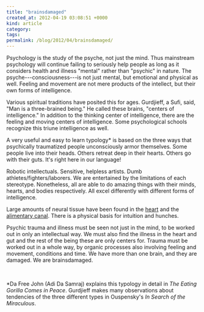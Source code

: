 ```yaml
---
title: "brainsdamaged"
created_at: 2012-04-19 03:08:51 +0000
kind: article
category: 
tags: 
permalink: /blog/2012/04/brainsdamaged/
---
```


Psychology is the study of the psyche, not just the mind. Thus mainstream psychology will continue failing to seriously help people as long as it considers health and illness "mental" rather than "psychic" in nature. The psyche---consciousness---is not just mental, but emotional and physical as well. Feeling and movement are not mere products of the intellect, but their own forms of intelligence.

Various spiritual traditions have posited this for ages. Gurdjieff, a Sufi, said, "Man is a three-brained being." He called these brains, "centers of intelligence." In addition to the thinking center of intelligence, there are the feeling and moving centers of intelligence. Some psychological schools recognize this triune intelligence as well.

A very useful and easy to learn typology* is based on the three ways that psychically traumatized people unconsciously armor themselves. Some people live into their heads. Others retreat deep in their hearts. Others go with their guts. It's right here in our language!

Robotic intellectuals. Sensitive, helpless artists. Dumb athletes/fighters/laborers. We are entertained by the limitations of each stereotype. Nonetheless, all are able to do amazing things with their minds, hearts, and bodies respectively. All excel differently with different forms of intelligence.

Large amounts of neural tissue have been found in the [heart](http://wiki.answers.com/Q/Can_you_find_nervous_tissue_in_the_heart) and the [alimentary canal](http://www.scientificamerican.com/article/gut-second-brain/). There is a physical basis for intuition and hunches.

Psychic trauma and illness must be seen not just in the mind, to be worked out in only an intellectual way. We must also find the illness in the heart and gut and the rest of the being these are only centers for. Trauma must be worked out in a whole way, by organic processes also involving feeling and movement, conditions and time. We have more than one brain, and they are damaged. We are brainsdamaged.

&nbsp;

*Da Free John (Adi Da Samraj) explains this typology in detail in _The Eating Gorilla Comes in Peace_. Gurdjieff makes many observations about tendencies of the three different types in Ouspensky's _In Search of the Miraculous_.
